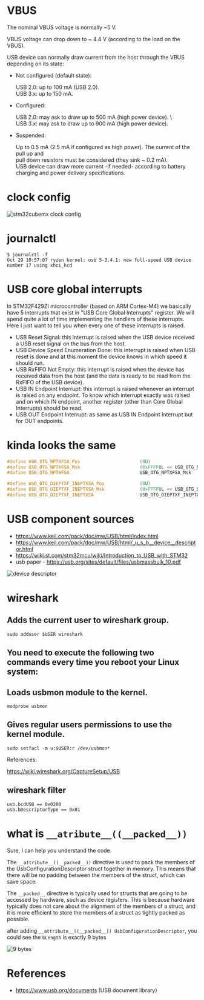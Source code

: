 # VBUS

The nominal VBUS voltage is normally ~5 V.

VBUS voltage can drop down to ~ 4.4 V (according to the load on the VBUS).

USB device can normally draw current from the host through the VBUS depending on its state:

- Not configured (default state):

  USB 2.0: up to 100 mA (USB 2.0). \
   USB 3.x: up to 150 mA.

- Configured:

  USB 2.0: may ask to draw up to 500 mA (high power device). \  
   USB 3.x: may ask to draw up to 900 mA (high power device).

- Suspended:

  Up to 0.5 mA (2.5 mA if configured as high power). The current of the pull up and \
   pull down resistors must be considered (they sink ~ 0.2 mA). \
   USB device can draw more current -if needed- according to battery charging and power delivery specifications.

# clock config

![stm32cubemx clock config](./images/Screenshot%20from%202023-10-28%2019-38-24.png)

# journalctl

```shell
$ journalctl -f
Oct 29 10:57:07 ryzen kernel: usb 5-3.4.1: new full-speed USB device number 17 using xhci_hcd
```

# USB core global interrupts

In STM32F429ZI microcontroller (based on ARM Cortex-M4) we basically have 5 interrupts that exist in "USB Core Global Interrupts" register. We will spend quite a lot of time implementing the handlers of these interrupts. Here I just want to tell you when every one of these interrupts is raised.

- USB Reset Signal: this interrupt is raised when the USB device received a USB reset signal on the bus from the host.
- USB Device Speed Enumeration Done: this interrupt is raised when USB reset is done and at this moment the device knows in which speed it should run.
- USB RxFIFO Not Empty: this interrupt is raised when the device has received data from the host (and the data is ready to be read from the RxFIFO of the USB device).
- USB IN Endpoint Interrupt: this interrupt is raised whenever an interrupt is raised on any endpoint. To know which interrupt exactly was raised and on which IN endpoint, another register (other than Core Global Interrupts) should be read.
- USB OUT Endpoint Interrupt: as same as USB IN Endpoint Interrupt but for OUT endpoints.

# kinda looks the same

```C
#define USB_OTG_NPTXFSA_Pos                      (0U)
#define USB_OTG_NPTXFSA_Msk                      (0xFFFFUL << USB_OTG_NPTXFSA_Pos) /*!< 0x0000FFFF */
#define USB_OTG_NPTXFSA                          USB_OTG_NPTXFSA_Msk

#define USB_OTG_DIEPTXF_INEPTXSA_Pos             (0U)
#define USB_OTG_DIEPTXF_INEPTXSA_Msk             (0xFFFFUL << USB_OTG_DIEPTXF_INEPTXSA_Pos) /*!< 0x0000FFFF */
#define USB_OTG_DIEPTXF_INEPTXSA                 USB_OTG_DIEPTXF_INEPTXSA_Msk  /*!< IN endpoint FIFOx transmit RAM start address */
```

# USB component sources

- https://www.keil.com/pack/doc/mw/USB/html/index.html
- https://www.keil.com/pack/doc/mw/USB/html/_u_s_b__device__descriptor.html
- https://wiki.st.com/stm32mcu/wiki/Introduction_to_USB_with_STM32
- usb paper - https://usb.org/sites/default/files/usbmassbulk_10.pdf

![device descriptor](./images/Screenshot%20from%202023-11-08%2020-37-52.png)

# wireshark

## Adds the current user to wireshark group.

```shell
sudo adduser $USER wireshark
```

## You need to execute the following two commands every time you reboot your Linux system:

## Loads usbmon module to the kernel.

```shell
modprobe usbmon
```

## Gives regular users permissions to use the kernel module.

```shell
sudo setfacl -m u:$USER:r /dev/usbmon*
```

References:

https://wiki.wireshark.org/CaptureSetup/USB

## wireshark filter

```
usb.bcdUSB == 0x0200
usb.bDescriptorType == 0x01
```

# what is `__atribute__((__packed__))`

Sure, I can help you understand the code.

The `__attribute__((__packed__))` directive is used to pack the members of the UsbConfigurationDescriptor struct together in memory. This means that there will be no padding between the members of the struct, which can save space.

The `__packed__` directive is typically used for structs that are going to be accessed by hardware, such as device registers. This is because hardware typically does not care about the alignment of the members of a struct, and it is more efficient to store the members of a struct as tightly packed as possible.

after adding `__attribute__((__packed__)) UsbConfigurationDescriptor`, you could see the `bLength` is exactly 9 bytes

![9 bytes](./images/Screenshot%20from%202023-11-09%2017-14-24.png)

# References

- https://www.usb.org/documents (USB document library)
